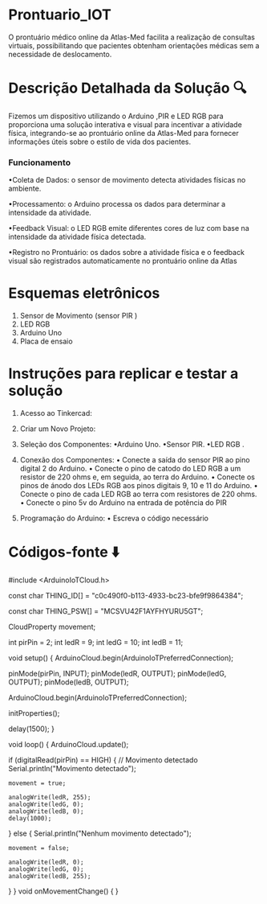 # Prontuario_IOT
O prontuário médico online da Atlas-Med facilita a realização de consultas virtuais, possibilitando que pacientes obtenham orientações médicas sem a necessidade de deslocamento.


# Descrição Detalhada da Solução 🔍
Fizemos um dispositivo utilizando o Arduino ,PIR e LED RGB para proporciona uma solução interativa e visual para incentivar a atividade física, integrando-se ao prontuário  online da Atlas-Med para fornecer informações úteis sobre o estilo de vida dos pacientes.

### Funcionamento

•Coleta de Dados: o sensor de movimento detecta atividades físicas no ambiente.

•Processamento: o Arduino processa os dados para determinar a intensidade da atividade.

•Feedback Visual: o LED RGB emite diferentes cores de luz com base na intensidade da atividade física detectada.

•Registro no Prontuário: os dados sobre a atividade física e o feedback visual são registrados automaticamente no prontuário online da Atlas 

# Esquemas eletrônicos 

1.	Sensor de Movimento (sensor PIR )
2.	LED RGB
3.	Arduino Uno
4.	Placa de ensaio

# Instruções para replicar e testar a solução

1.	Acesso ao Tinkercad:

2.	Criar um Novo Projeto:

3.	Seleção dos Componentes:
•Arduino Uno.
•Sensor PIR.
•LED RGB .

5.	Conexão dos Componentes:
•	Conecte a saída do sensor PIR ao pino digital 2 do Arduino.
•	Conecte o pino de catodo do LED RGB a um resistor de 220 ohms e, em seguida, ao terra do Arduino.
•	Conecte os pinos de ánodo dos LEDs RGB aos pinos digitais 9, 10 e 11 do Arduino.
•	Conecte o pino de cada LED RGB ao terra com resistores de 220 ohms.
•	Conecte o pino 5v do Arduino na entrada de potência do PIR

6.  Programação do Arduino:
•	Escreva o código necessário 

# Códigos-fonte ⬇️

#include <ArduinoIoTCloud.h>

const char THING_ID[] = "c0c490f0-b113-4933-bc23-bfe9f9864384";

const char THING_PSW[] = "MCSVU42F1AYFHYURU5GT";

CloudProperty<bool> movement;

int pirPin = 2;
int ledR = 9;
int ledG = 10;
int ledB = 11;

void setup() {
  ArduinoCloud.begin(ArduinoIoTPreferredConnection);

  pinMode(pirPin, INPUT);
  pinMode(ledR, OUTPUT);
  pinMode(ledG, OUTPUT);
  pinMode(ledB, OUTPUT);

  ArduinoCloud.begin(ArduinoIoTPreferredConnection);

  initProperties();

  delay(1500);
}

void loop() {
  ArduinoCloud.update();

  if (digitalRead(pirPin) == HIGH) {
    // Movimento detectado
    Serial.println("Movimento detectado");

    movement = true;

    analogWrite(ledR, 255);
    analogWrite(ledG, 0);
    analogWrite(ledB, 0);
    delay(1000);
  } else {
    Serial.println("Nenhum movimento detectado");

    movement = false;

    analogWrite(ledR, 0);
    analogWrite(ledG, 0);
    analogWrite(ledB, 255);
  }
}
void onMovementChange()  {
}





